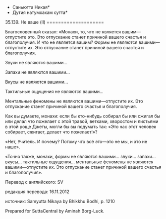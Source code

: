* Саньютта Никая*
* Дутия натумхакам сутта*

35\.139\. Не ваше \(II\)
\=\=\=\=\=\=\=\=\=\=\=\=\=\=\=\=\=\=\=\=

Благословенный сказал: «Монахи, то, что не является вашим—отпустите это\. Это отпускание станет причиной вашего счастья и благополучия\. И что не является вашим? Формы не являются вашими—отпустите их\. Это отпускание станет причиной вашего счастья и благополучия\.

Звуки не являются вашими…

Запахи не являются вашими…

Вкусы не являются вашими…

Тактильные ощущения не являются вашими…

Ментальные феномены не являются вашими—отпустите их\. Это отпускание станет причиной вашего счастья и благополучия\.

Как вы думаете, монахи: если бы кто\-нибудь собирал бы или сжигал бы или делал что пожелает с этой травой, ветками, хворостом и листьями в этой роще Джеты, могли бы вы подумать так: «Это нас этот человек собирает, сжигает, делает что пожелает\!»?

«Нет, Учитель\. И почему? Потому что всё это—это не мы, и это не наше»\.

«Точно также, монахи, формы не являются вашими… звуки… запахи… вкусы… тактильные ощущения… ментальные феномены не являются вашими—отпустите их\. Это отпускание станет причиной вашего счастья и благополучия»\.

Перевод с английского: SV

редакция перевода: 16\.11\.2012

источник: Samyutta Nikaya by Bhikkhu Bodhi, p\. 1210

Prepared for SuttaCentral by Aminah Borg\-Luck\.